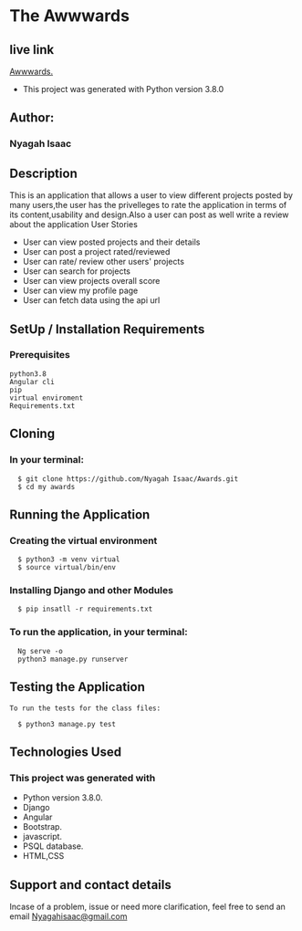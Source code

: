# The Awwwards

## live link
[Awwwards.](https://awardingapp.herokuapp.com/)  
* This project was generated with Python version 3.8.0
## Author:
### Nyagah Isaac


## Description

This is an application that allows a user to view different projects posted by many users,the user has the privelleges to rate the application in terms of its content,usability and design.Also a user can post as well write a review about the application
User Stories

   * User can view posted projects and their details
   * User can post a project rated/reviewed
   * User can rate/ review other users' projects
   * User can search for projects
   * User can view projects overall score
   * User can view my profile page
   * User can fetch data using the api url

## SetUp / Installation Requirements
### Prerequisites

    python3.8
    Angular cli
    pip
    virtual enviroment
    Requirements.txt

## Cloning

   ### In your terminal:

      $ git clone https://github.com/Nyagah Isaac/Awards.git
      $ cd my awards

## Running the Application

   ### Creating the virtual environment

      $ python3 -m venv virtual
      $ source virtual/bin/env

   ### Installing Django and other Modules

      $ pip insatll -r requirements.txt

   ### To run the application, in your terminal:

      Ng serve -o
      python3 manage.py runserver

## Testing the Application

    To run the tests for the class files:

      $ python3 manage.py test

## Technologies Used

### This project was generated with

   * Python version 3.8.0.
   * Django
   * Angular
   * Bootstrap.
   * javascript.
   * PSQL database.
   * HTML,CSS

## Support and contact details

Incase of a problem, issue or need more clarification, feel free to send an email
Nyagahisaac@gmail.com

